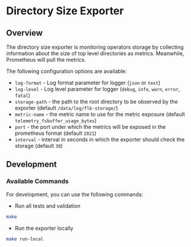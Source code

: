 # Directory Size Exporter

## Overview

The directory size exporter is monitoring operators storage by collecting information about the size of top level directories as metrics. Meanwhile, Prometheus will pull the metrics. 

The following configuration options are available:
* `log-format` - Log format parameter for logger (`json` or `text`)
* `log-level` - Log level parameter for logger (`debug`, `info`, `warn`, `error`, `fatal`)
* `storage-path` - the path to the root directory to be observed by the exporter (default `/data/log/flb-storage/`)
* `metric-name` - the metric name to use for the metric exposure (default `telemetry_fsbuffer_usage_bytes`)
* `port` - the port under which the metrics will be exposed in the prometheus format (default `2021`)
* `interval` - interval in seconds in which the exporter should check the storage (default `30`)


## Development

### Available Commands

For development, you can use the following commands:

- Run all tests and validation

```bash
make
```

- Run the exporter locally

```bash
make run-local
```

